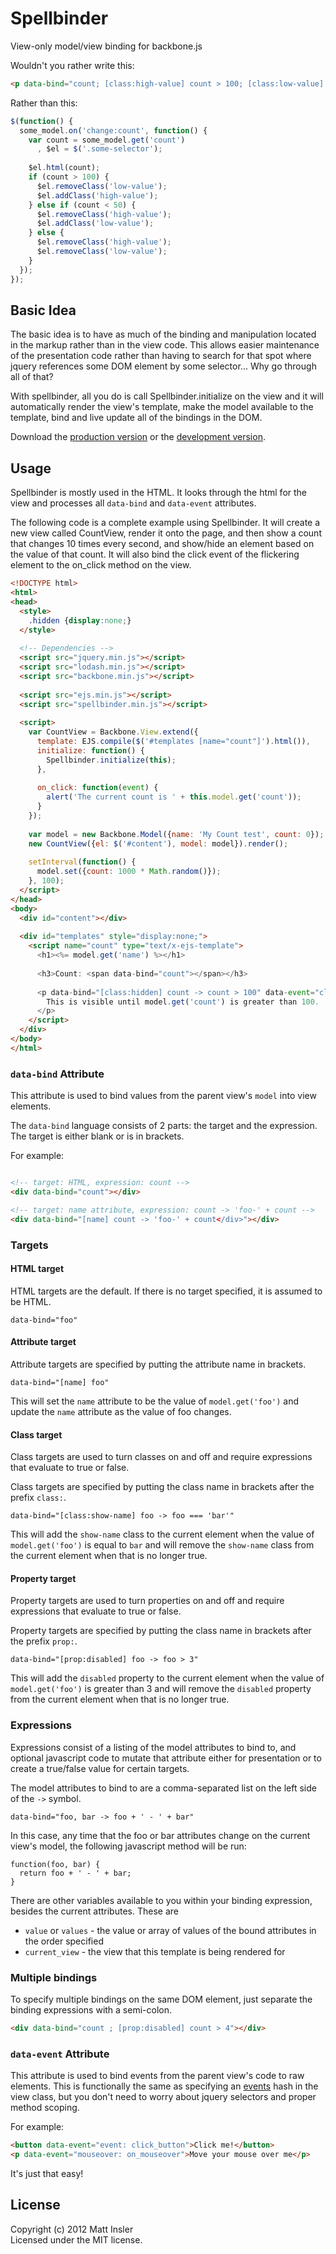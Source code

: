 # Spellbinder

View-only model/view binding for backbone.js

Wouldn't you rather write this:

```html
<p data-bind="count; [class:high-value] count > 100; [class:low-value] count < 50"></p>
```

Rather than this:

```javascript
$(function() {
  some_model.on('change:count', function() {
    var count = some_model.get('count')
      , $el = $('.some-selector');
    
    $el.html(count);
    if (count > 100) {
      $el.removeClass('low-value');
      $el.addClass('high-value');
    } else if (count < 50) {
      $el.removeClass('high-value');
      $el.addClass('low-value');
    } else {
      $el.removeClass('high-value');
      $el.removeClass('low-value');
    }
  });
});
```

## Basic Idea

The basic idea is to have as much of the binding and manipulation located in the markup rather than in the view code.
This allows easier maintenance of the presentation code rather than having to search for that spot where jquery references
some DOM element by some selector... Why go through all of that?

With spellbinder, all you do is call Spellbinder.initialize on the view and it will automatically render the view's template,
make the model available to the template, bind and live update all of the bindings in the DOM.

Download the [production version][min] or the [development version][max].

[min]: https://raw.github.com/mattinsler/spellbinder/master/dist/spellbinder.min.js
[max]: https://raw.github.com/mattinsler/spellbinder/master/dist/spellbinder.js

## Usage

Spellbinder is mostly used in the HTML. It looks through the html for the view and processes all `data-bind` and `data-event`
attributes.

The following code is a complete example using Spellbinder. It will create a new view called CountView, render it onto the
page, and then show a count that changes 10 times every second, and show/hide an element based on the value of that count.
It will also bind the click event of the flickering element to the on_click method on the view.

```html
<!DOCTYPE html>
<html>
<head>
  <style>
    .hidden {display:none;}
  </style>
  
  <!-- Dependencies -->
  <script src="jquery.min.js"></script>
  <script src="lodash.min.js"></script>
  <script src="backbone.min.js"></script>
  
  <script src="ejs.min.js"></script>
  <script src="spellbinder.min.js"></script>
  
  <script>
    var CountView = Backbone.View.extend({
      template: EJS.compile($('#templates [name="count"]').html()),
      initialize: function() {
        Spellbinder.initialize(this);
      },
      
      on_click: function(event) {
        alert('The current count is ' + this.model.get('count'));
      }
    });
  
    var model = new Backbone.Model({name: 'My Count test', count: 0});
    new CountView({el: $('#content'), model: model}).render();
    
    setInterval(function() {
      model.set({count: 1000 * Math.random()});
    }, 100);
  </script>
</head>
<body>
  <div id="content"></div>
  
  <div id="templates" style="display:none;">
    <script name="count" type="text/x-ejs-template">
      <h1><%= model.get('name') %></h1>
      
      <h3>Count: <span data-bind="count"></span></h3>
      
      <p data-bind="[class:hidden] count -> count > 100" data-event="click: on_click">
        This is visible until model.get('count') is greater than 100.
      </p>
    </script>
  </div>
</body>
</html>
```

### `data-bind` Attribute

This attribute is used to bind values from the parent view's `model` into view elements.

The `data-bind` language consists of 2 parts: the target and the expression. The target is either blank or is in brackets.

For example:

```html

<!-- target: HTML, expression: count -->
<div data-bind="count"></div>

<!-- target: name attribute, expression: count -> 'foo-' + count -->
<div data-bind="[name] count -> 'foo-' + count</div>"></div>

```

### Targets

#### HTML target

HTML targets are the default. If there is no target specified, it is assumed to be HTML.

    data-bind="foo"

#### Attribute target

Attribute targets are specified by putting the attribute name in brackets.

    data-bind="[name] foo"

This will set the `name` attribute to be the value of `model.get('foo')` and update the `name` attribute as the value of
foo changes.

#### Class target

Class targets are used to turn classes on and off and require expressions that evaluate to true or false.

Class targets are specified by putting the class name in brackets after the prefix `class:`.

    data-bind="[class:show-name] foo -> foo === 'bar'"

This will add the `show-name` class to the current element when the value of `model.get('foo')` is equal to `bar` and will 
remove the `show-name` class from the current element when that is no longer true.

#### Property target

Property targets are used to turn properties on and off and require expressions that evaluate to true or false.

Property targets are specified by putting the class name in brackets after the prefix `prop:`.

    data-bind="[prop:disabled] foo -> foo > 3"

This will add the `disabled` property to the current element when the value of `model.get('foo')` is greater than 3 and will
remove the `disabled` property from the current element when that is no longer true.

### Expressions

Expressions consist of a listing of the model attributes to bind to, and optional javascript code to mutate that attribute
either for presentation or to create a true/false value for certain targets.

The model attributes to bind to are a comma-separated list on the left side of the `->` symbol.

    data-bind="foo, bar -> foo + ' - ' + bar"

In this case, any time that the foo or bar attributes change on the current view's model, the following javascript method
will be run:

```
function(foo, bar) {
  return foo + ' - ' + bar;
}
```

There are other variables available to you within your binding expression, besides the current attributes. These are
- `value` or `values` - the value or array of values of the bound attributes in the order specified
- `current_view` - the view that this template is being rendered for

### Multiple bindings

To specify multiple bindings on the same DOM element, just separate the binding expressions with a semi-colon.

```html
<div data-bind="count ; [prop:disabled] count > 4"></div>
```

### `data-event` Attribute

This attribute is used to bind events from the parent view's code to raw elements. This is functionally the same as
specifying an [events](http://backbonejs.org/#View-delegateEvents) hash in the view class, but you don't need to worry about
jquery selectors and proper method scoping.

For example:

```html
<button data-event="event: click_button">Click me!</button>
<p data-event="mouseover: on_mouseover">Move your mouse over me</p>
```

It's just that easy!

## License
Copyright (c) 2012 Matt Insler  
Licensed under the MIT license.
